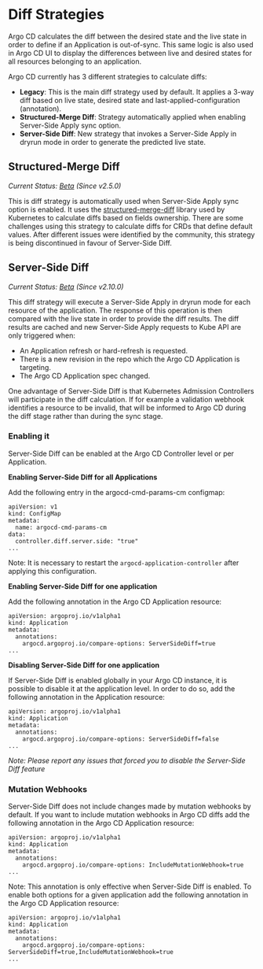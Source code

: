 # Diff Strategies

Argo CD calculates the diff between the desired state and the live
state in order to define if an Application is out-of-sync. This same
logic is also used in Argo CD UI to display the differences between
live and desired states for all resources belonging to an application.

Argo CD currently has 3 different strategies to calculate diffs:

- **Legacy**: This is the main diff strategy used by default. It
  applies a 3-way diff based on live state, desired state and
  last-applied-configuration (annotation).
- **Structured-Merge Diff**: Strategy automatically applied when
  enabling Server-Side Apply sync option. 
- **Server-Side Diff**: New strategy that invokes a Server-Side Apply
  in dryrun mode in order to generate the predicted live state.

## Structured-Merge Diff
*Current Status: [Beta][1] (Since v2.5.0)*

This is diff strategy is automatically used when Server-Side Apply
sync option is enabled. It uses the [structured-merge-diff][2] library
used by Kubernetes to calculate diffs based on fields ownership. There
are some challenges using this strategy to calculate diffs for CRDs
that define default values. After different issues were identified by
the community, this strategy is being discontinued in favour of
Server-Side Diff.

## Server-Side Diff
*Current Status: [Beta][1] (Since v2.10.0)*

This diff strategy will execute a Server-Side Apply in dryrun mode for
each resource of the application. The response of this operation is then
compared with the live state in order to provide the diff results. The
diff results are cached and new Server-Side Apply requests to Kube API
are only triggered when:

- An Application refresh or hard-refresh is requested.
- There is a new revision in the repo which the Argo CD Application is
  targeting.
- The Argo CD Application spec changed.

One advantage of Server-Side Diff is that Kubernetes Admission
Controllers will participate in the diff calculation. If for example
a validation webhook identifies a resource to be invalid, that will be
informed to Argo CD during the diff stage rather than during the sync 
stage.

### Enabling it

Server-Side Diff can be enabled at the Argo CD Controller level or per
Application.

**Enabling Server-Side Diff for all Applications**

Add the following entry in the argocd-cmd-params-cm configmap:

```
apiVersion: v1
kind: ConfigMap
metadata:
  name: argocd-cmd-params-cm
data:
  controller.diff.server.side: "true"
...
```

Note: It is necessary to restart the `argocd-application-controller`
after applying this configuration.

**Enabling Server-Side Diff for one application**

Add the following annotation in the Argo CD Application resource:

```
apiVersion: argoproj.io/v1alpha1
kind: Application
metadata:
  annotations:
    argocd.argoproj.io/compare-options: ServerSideDiff=true
...
```

**Disabling Server-Side Diff for one application**

If Server-Side Diff is enabled globally in your Argo CD instance, it
is possible to disable it at the application level. In order to do so,
add the following annotation in the Application resource:

```
apiVersion: argoproj.io/v1alpha1
kind: Application
metadata:
  annotations:
    argocd.argoproj.io/compare-options: ServerSideDiff=false
...
```

*Note: Please report any issues that forced you to disable the
Server-Side Diff feature*

### Mutation Webhooks

Server-Side Diff does not include changes made by mutation webhooks by
default. If you want to include mutation webhooks in Argo CD diffs add
the following annotation in the Argo CD Application resource:

```
apiVersion: argoproj.io/v1alpha1
kind: Application
metadata:
  annotations:
    argocd.argoproj.io/compare-options: IncludeMutationWebhook=true
...
```

Note: This annotation is only effective when Server-Side Diff is
enabled. To enable both options for a given application add the
following annotation in the Argo CD Application resource:

```
apiVersion: argoproj.io/v1alpha1
kind: Application
metadata:
  annotations:
    argocd.argoproj.io/compare-options: ServerSideDiff=true,IncludeMutationWebhook=true
...
```

[1]: https://github.com/argoproj/argoproj/blob/main/community/feature-status.md#beta
[2]: https://github.com/kubernetes-sigs/structured-merge-diff
